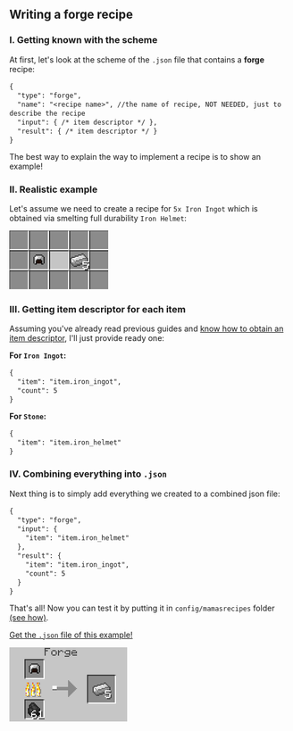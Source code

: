## Writing a forge recipe

### I. Getting known with the scheme

At first, let's look at the scheme of the `.json` file that contains a **forge** recipe:
```json5
{
  "type": "forge",
  "name": "<recipe name>", //the name of recipe, NOT NEEDED, just to describe the recipe
  "input": { /* item descriptor */ },
  "result": { /* item descriptor */ }
}
```

The best way to explain the way to implement a recipe is to show an example!

### II. Realistic example

Let's assume we need to create a recipe for `5x Iron Ingot` which is obtained via smelting full durability `Iron Helmet`:

![](https://github.com/tracystacktrace/mamasrecipes-reindev/raw/main/docs/images/forge_1.png)

### III. Getting item descriptor for each item

Assuming you've already read previous guides and [know how to obtain an item descriptor](https://github.com/tracystacktrace/mamasrecipes-reindev/blob/main/docs/FIND_ID_REINDEV.md), I'll just provide ready one:

**For `Iron Ingot`:**
```json5
{
  "item": "item.iron_ingot",
  "count": 5
}
```

**For `Stone`:**
```json5
{
  "item": "item.iron_helmet"
}
```

### IV. Combining everything into `.json`

Next thing is to simply add everything we created to a combined json file:

```json5
{
  "type": "forge",
  "input": {
    "item": "item.iron_helmet"
  },
  "result": {
    "item": "item.iron_ingot",
    "count": 5
  }
}
```

That's all! Now you can test it by putting it in `config/mamasrecipes` folder [(see how)](https://github.com/tracystacktrace/mamasrecipes-reindev/blob/main/docs/LOADING_RECIPE.md).

[Get the `.json` file of this example!](https://github.com/tracystacktrace/mamasrecipes-reindev/blob/main/docs/examples/recycling_iron_helmet.json)

![Preview image](https://github.com/tracystacktrace/mamasrecipes-reindev/raw/main/docs/images/forge_2.png)
